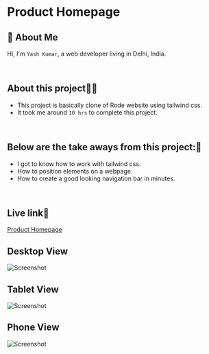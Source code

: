 # Product Homepage

## 🚀 About Me
Hi, I'm `Yash Kumar`, a web developer living in Delhi, India.

<br />

## About this project🧑‍💻
 - This project is basically clone of Rode website using tailwind css.
 - It took me around `10 hrs` to complete this project.
 <br />

## Below are the take aways from this project:📖
 - I got to know how to work with tailwind css.
 - How to position elements on a webpage.
 - How to create a good looking navigation bar in minutes.
<br />

## Live link🔗
 [Product Homepage](https://elaborate-elf-cf6c43.netlify.app/)
<br /> 

## Desktop View
![Screenshot](./Screenshorts/Desktop.jpg)
<br />

## Tablet View
![Screenshot](./Screenshorts/Tab.jpg)
<br />

## Phone View
![Screenshot](./Screenshorts/Phone.jpg)
<br />